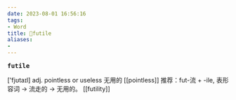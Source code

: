 ```yaml
---
date: 2023-08-01 16:56:16
tags: 
- Word
title: 📖futile
aliases: 
- 
---
```


<pre><strong>futile</strong></pre>

['fjʊtaɪl]
adj. pointless or useless ⽆⽤的
[[pointless]]
推荐：fut-流 + -ile, 表形容词 → 流走的 → 无用的。
[[futility]]